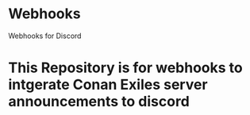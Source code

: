 # Webhooks
Webhooks for Discord
# This Repository is for webhooks to intgerate Conan Exiles server announcements to discord
